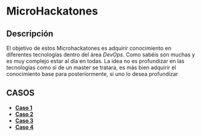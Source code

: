 # MicroHackatones

## Descripción

El objetivo de estos Microhackatones es adquirir conocimiento en diferentes tecnologías dentro del área *DevOps*. Como sabéis son muchas y es muy complejo estar al día en todas. La idea no es profundizar en las tecnologías como si de un master se tratara, es más bien adquirir el conocimiento base para posteriormente, si uno lo desea profundizar

## CASOS

- [**Caso 1**](./caso1/README.md)
- [**Caso 2**](./caso2/README.md)
- [**Caso 3**](./caso3/README.md)
- [**Caso 4**](./caso4/README.md)
